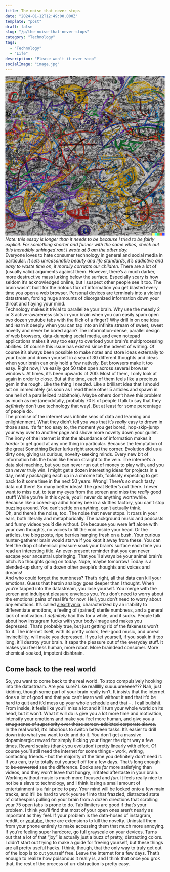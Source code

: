```yaml
---
title: The noise that never stops
date: "2024-01-12T12:49:00.000Z"
template: "post"
draft: false
slug: "/p/the-noise-that-never-stops"
category: "Technology"
tags:
  - "Technology"
  - "Life"
description: "Please won't it ever stop"
socialImage: "image.jpg"
---
```


![Your brain on internets, bing image creator](image.jpg)  
*Note: this essay is longer than it needs to be because I tried to be fairly explicit. For something shorter and funner with the same vibes, check out this [incredibly unhinged rant I wrote at 3 am the other day](https://unaligned.world/p/morphine-in-my-mesolimbic).*  
Everyone loves to hate consumer technology in general and social media in particular. *It sets unreasonable beauty and life standards*, *it’s addictive and easy to waste time on*, *it morally corrupts our children*. There are a lot of (usually valid) arguments against them. However, there’s a much darker, more destructive mass lurking below the surface. Especially scary is how seldom it’s acknowledged online, but I suspect other people see it too. The brain wasn't built for the riotous flux of information you get blasted every time you open a web browser. Personal devices are terminals into a violent datastream, forcing huge amounts of disorganized information down your throat and flaying your mind.  
Technology makes it trivial to parallelize your brain. Why use the measly 2 or 3 active-awareness slots in your brain when you can easily spam open two dozen youtube tabs with the flick of a finger? Why drill in on one idea and learn it deeply when you can tap into an infinite stream of sweet, sweet novelty and never be bored again? The information-dense, parallel design of web browsers, data-dumping social media, and even notepad applications makes it way too easy to overload your brain’s multiprocessing abilities. Of course this issue has existed since the advent of writing. Of course it’s always been possible to make notes and store ideas externally to your brain and drown yourself in a sea of 30 different thoughts and ideas when your brain can only hold a few natively. But browsers make it too easy. Right now, I’ve easily got 50 tabs open across several browser windows. At times, it’s been upwards of 200. Most of them, I only look at again in order to close. But at the time, each of them feels like a precious gem in the rough. Like the thing I *needed*. Like a brilliant idea that I should act on immediately (as soon as I read these other 5 articles and spawn in one hell of a parallelized rabbithole). Maybe others don’t have this problem as much as me (anecdotally, probably 70% of people I talk to say that they *definitely* don’t use technology that way). But at least for some percentage of people do.  
The promise of the internet was infinite seas of data and learning and enlightenment. What they didn’t tell you was that it’s *really* easy to drown in those seas. It’s far too easy to, the moment you get bored, hop-skip-jump your way over to another page and shove more novelty down your gullet. The irony of the internet is that the abundance of information makes it *harder* to get good at any one thing in particular. Because the temptation of the great Something Better lurks right around the corner. Evolution did us a dirty one, giving us curious, novelty-seeking minds. Every new bit of information hits the brain like heroin straight to the vein. The internet’s a data slot machine, but you can never run out of money to play with, and you can *never* truly win. I might get a dozen interesting ideas for projects in a day, neatly packaging each up in a chrome tab, foolishly expecting to get back to it some time in the next 50 years. Wrong! There’s so much tasty data out there! So many better ideas! The great Better’s out there. I never want to miss out, to tear my eyes from the screen and miss the *really* good stuff! While you’re in this cycle, you’ll never do anything worthwhile. Because like a coked-up adhd honey bee in a skittles factory, you can’t stop buzzing around. You can’t settle on anything, can’t actually think.  
Oh, and there’s the noise, too. The noise that never stops. It roars in your ears, both literally and metaphorically. The background music and podcasts and funny videos you’d die without. Die because you were left alone with your own thoughts, no voices to fill the void inside your head. Or the articles, the blog posts, ripe berries hanging fresh on a bush. Your curious hunter-gatherer brain would starve if you kept it away from these. You can feel the drop of chemical pleasure soak your brain’s surface each time you read an interesting title. An ever-present reminder that you can never escape your ancestral upbringing. That you’ll always be your animal brain’s bitch. No thoughts going on today. Nope, maybe tomorrow! Today is a blended-up slurry of a dozen other people’s thoughts and voices and dreams!  
And who could forget the numbness? That’s right, all that data can kill your emotions. Guess that heroin analogy goes deeper than I thought. When you’re tapped into the datastream, you lose yourself. You merge with the screen and indulgent pleasure envelops you. You don’t need to worry about the emotional pains of real life for now. Hell, you don’t need to worry about *any* emotions. It’s called [alexithymia](https://www.youtube.com/watch?v=8pQBdZ3RdfA), characterized by an inability to differentiate emotions, a feeling of (pained) sterile numbness, and a general lack of motivation. I *definitely* had this for a while, and it sucks. People talk about how instagram fucks with your body-image and makes you depressed. That’s probably true, but just getting rid of the fakeness won’t fix it. The internet itself, with its pretty colors, feel-good music, and unreal invincibility, will make you depressed. If you let yourself, if you soak in it too long, it’ll destroy your brain. It saps the pleasure out of the everyday stuff. It makes you feel less human, more robot. More braindead consumer. More chemical-soaked, impotent dishbrain.  
  
## Come back to the real world  
So, you want to come back to the real world. To stop compulsively hooking into the datastream. Are you sure? Like realllllly suuuuureeeee??? Nah, just kidding, though some part of your brain really isn’t. It insists that the internet does a lot of good and that you can’t learn well without it and that it’d be hard to quit and it’d mess up your whole schedule and that - . I call bullshit. From inside, it feels like you’ll miss a lot and it’ll turn your whole world on its head, but it won’t. What it will do is give you a lot more time and motivation, intensify your emotions and make you feel more human, ~~and give you a smug sense of superiority over those screen-addicted corporate slaves.~~  
In the real world, it’s laborious to switch between tasks. It’s easier to drill down into what you want to do and do it. You don’t get a massive dopaminergic reward for simply flicking your finger the right way a few times. Reward scales (thank you evolution!) pretty linearly with effort. Of course you’ll still need the internet for some things - work, writing, contacting friends - but the majority of the time you definitely don’t need it. If you can, try to totally cut yourself off for a few days. That’s long enough to ~~be converted~~ see the difference. Books are *far* more satisfying than videos, and they won’t leave that hungry, irritated aftertaste in your brain. Working without music is much more focused and *fun*. It feels really nice to not be a slave to technology, and I think losing a small amount of entertainment is a fair price to pay. Your mind will be locked onto a few main tracks, and it’ll be hard to work yourself into that frazzled, distracted state of clothespins pulling on your brain from a dozen directions that scrolling your 75 open tabs is prone to do. Tab limiters are good if that’s your problem. I think you’ll find that most of your open ones aren’t nearly as important as they feel. If your problem is the data-hoses of instagram, reddit, or [youtube](https://unhook.app/), there are extensions to kill the novelty. Uninstall them from your phone entirely to make accessing them that much more annoying. If you’re feeling super hardcore, go full grayscale on your devices. Turns out that a lot of that “joy” is actually just a buzz of pretty, distracting colors. I didn’t start out trying to make a guide for freeing yourself, but these things are all pretty useful hacks. I think, though, that the only way to truly get out of the loop is to cut yourself free. Leave the internet for a few days. That’s enough to realize how poisonous it really is, and I think that once you grok that, the rest of the process of un-distraction is pretty easy.  
